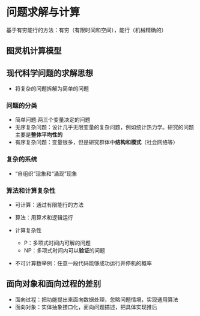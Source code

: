 # 问题求解与计算
基于有穷能行的方法：有穷（有限时间和空间），能行（机械精确的）

## 图灵机计算模型

## 现代科学问题的求解思想
+ 将复杂的问题拆解为简单的问题

### 问题的分类
+ 简单问题:两三个变量决定的问题
+ 无序复杂问题：设计几乎无限变量的复杂问题，例如统计热力学。研究的问题主要是**整体平均性的**
+ 有序复杂问题：变量很多，但是研究群体中**结构和模式**（社会网络等）

### 复杂的系统
+ “自组织“现象和“涌现”现象

### 算法和计算复杂性
+ 可计算：通过有限能行的方法
+ 算法：用算术和逻辑运行
+ 计算复杂性
    + P：多项式时间内可解的问题
    + NP：多项式时间内可以**验证**的问题

+ 不可计算数举例：任意一段代码能够成功运行并停机的概率

## 面向对象和面向过程的差别
+ 面向过程：把功能提出来面向数据处理，忽略问题情境，实现通用算法
+ 面向对象：实体抽象接口化，面向问题描述，把具体实现推后